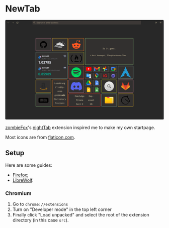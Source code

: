# NewTab

![](screenshots/NewTab-v1.3.png)

[zombieFox](https://github.com/zombieFox)'s [nightTab](https://github.com/zombieFox/nightTab) extension inspired me to make my own startpage.

Most icons are from [flaticon.com](https://www.flaticon.com/).

## Setup

Here are some guides:
- [Firefox](https://peterries.net/blog/firefox-set-file-as-home/);
- [LibreWolf](https://codetea.com/a-guide-to-make-librewolf-have-a-different-start-page-for-the-homepage-and-new-tabs/).

### Chromium

1. Go to `chrome://extensions`
2. Turn on "Developer mode" in the top left corner
3. Finally click "Load unpacked" and select the root of the extension directory (in this case `src`).
